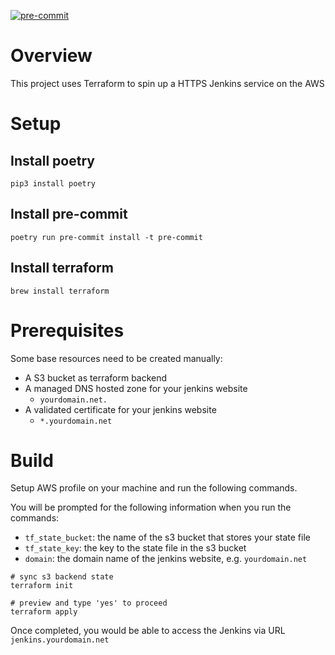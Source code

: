[![pre-commit](https://img.shields.io/badge/pre--commit-enabled-brightgreen?logo=pre-commit&logoColor=white)](https://github.com/pre-commit/pre-commit)

# Overview
This project uses Terraform to spin up a HTTPS Jenkins service on the AWS

# Setup

## Install poetry

```
pip3 install poetry
```

## Install pre-commit

```
poetry run pre-commit install -t pre-commit
```

## Install terraform

```
brew install terraform
```  

# Prerequisites
Some base resources need to be created manually:

- A S3 bucket as terraform backend
- A managed DNS hosted zone for your jenkins website
   - `yourdomain.net.`
- A validated certificate for your jenkins website
   - `*.yourdomain.net`


# Build
Setup AWS profile on your machine and run the following commands.

You will be prompted for the following information when you run the commands:
- `tf_state_bucket`: the name of the s3 bucket that stores your state file
- `tf_state_key`: the key to the state file in the s3 bucket
- `domain`: the domain name of the jenkins website, e.g. `yourdomain.net`

```
# sync s3 backend state
terraform init

# preview and type 'yes' to proceed
terraform apply
```

Once completed, you would be able to access the Jenkins via URL `jenkins.yourdomain.net`
